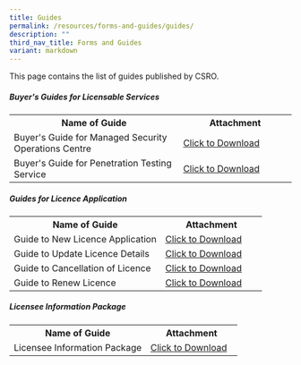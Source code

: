 ```yaml
---
title: Guides
permalink: /resources/forms-and-guides/guides/
description: ""
third_nav_title: Forms and Guides
variant: markdown
---
```

This page contains the list of guides published by CSRO.

##### Buyer's Guides for Licensable Services
<table>
<tbody><tr>
	<th width="60%"><b>Name of Guide</b></th>
	<th width="40%"><b>Attachment</b></th>
</tr>
<tr>
	<td>Buyer's Guide for Managed Security Operations Centre</td>
	<td><a href="/files/guides/buyer's%20guide%20for%20msoc_v1.pdf" download="">Click to Download</a></td>
</tr>
<tr>
	<td>Buyer's Guide for Penetration Testing Service</td>
	<td><a href="/files/guides/buyer's%20guide%20for%20pt_v1.pdf" download="">Click to Download</a></td>
</tr>
</tbody>
</table>


##### Guides for Licence Application
<table>
<tbody><tr>
	<th width="60%"><b>Name of Guide</b></th>
	<th width="40%"><b>Attachment</b></th>
</tr>
<tr>
	<td>Guide to New Licence Application</td>
<td><a href="/files/guides/guide%20to%20new%20licence%20application.pdf" download="">Click to Download</a></td>
</tr>
<tr>
	<td>Guide to Update Licence Details</td>
<td><a href="/files/guides/guide%20to%20update%20licence%20details.pdf" download="">Click to Download</a></td>
</tr>
<tr>
	<td>Guide to Cancellation of Licence</td>
<td><a href="/files/guides/guide%20to%20cancellation%20of%20licence.pdf" download="">Click to Download</a></td>
</tr>
	<tr><td>Guide to Renew Licence </td>
<td><a href="/files/guides/guide%20to%20update%20licence%20details.pdf" download="">Click to Download</a></td>
</tr>
<tr>

</tr>
</tbody>
</table>

##### Licensee Information Package
<table>
<tbody><tr>
	<th width="60%"><b>Name of Guide</b></th>
	<th width="40%"><b>Attachment</b></th>
</tr>
<tr>
	<td>Licensee Information Package</td>
<td><a href="/files/guides/licensee%20information%20package.pdf" download="">Click to Download</a></td>
</tr>
</tbody>
</table>